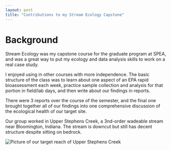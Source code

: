 ```yaml
---
layout: post
title: "Contributions to my Stream Ecology Capstone"
---
```


# Background

Stream Ecology was my capstone course for the graduate program at SPEA, and was a great way to put my ecology and data analysis skills to work on a real case study. 

I enjoyed using in other courses with more independence. The basic structure of the class was to learn about one aspect of an EPA rapid bioassessment
each week, practice sample collection and analysis for that portion in field/lab days, and then write about our findings in reports.

There were 3 reports over the course of the semester, and the final one brought together all of our findings into one comprehensive discussion 
of the ecological health of our target site.

Our group worked in Upper Stephens Creek, a 3nd-order wadeable stream near Bloomington, Indiana. The stream is downcut but still has decent structure despite
sitting on bedrock.

![Picture of our target reach of Upper Stephens Creek](/Assets/SiteCharacterization4.jpg)






